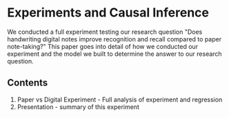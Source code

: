 # Experiments and Causal Inference
We conducted a full experiment testing our research question "Does handwriting digital notes improve recognition and recall compared to paper note-taking?" This paper goes into detail of how we conducted our experiment and the model we built to determine the answer to our research question. 

## Contents
1. Paper vs Digital Experiment - Full analysis of experiment and regression
2. Presentation - summary of this experiment